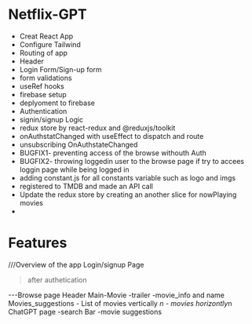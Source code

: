 # Netflix-GPT
 - Creat React App
 - Configure Tailwind
 - Routing of app
 - Header
 - Login Form/Sign-up form
 - form validations
 - useRef hooks
 - firebase setup
 - deplyoment to firebase
 - Authentication
 - signin/signup Logic
 - redux store by react-redux and @reduxjs/toolkit
 - onAuthstatChanged with useEffect to dispatch and route
 - unsubscribing OnAuthstateChanged 
 - BUGFIX1- preventing access of the browse withouth Auth
 - BUGFIX2- throwing loggedin user to the browse page if try to accees loggin page while being logged in
 - adding constant.js for all constants variable such as logo and imgs
 - registered to TMDB and made an API call
 - Update the redux store by creating an another slice for nowPlaying movies
 - 
 



# Features

///Overview of the app
Login/signup Page

>after authetication

---Browse page
   Header
   Main-Movie
      -trailer
      -movie_info and name
   Movies_suggestions
       - List of movies vertically *n
       - movies horizontly*n
  ChatGPT page
       -search Bar
       -movie suggestions